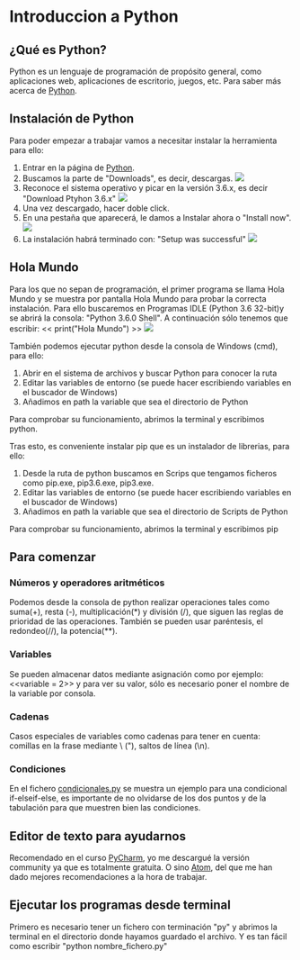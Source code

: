 # Introduccion a Python

## ¿Qué es Python?
Python es un lenguaje de programación de propósito general, como aplicaciones web, aplicaciones de escritorio, juegos, etc. Para saber más acerca de [Python](https://www.python.org).

## Instalación de Python
Para poder empezar a trabajar vamos a necesitar instalar la herramienta para ello:
 1. Entrar en la página de [Python](https://www.python.org).
 2. Buscamos la parte de "Downloads", es decir, descargas.
![](https://github.com/vrdelc/Aprendiendo-Python/blob/master/Capturas%20de%20pantalla/int-instalacion1.JPG)
 3. Reconoce el sistema operativo y picar en la versión 3.6.x, es decir "Download Ptyhon 3.6.x"
![](https://github.com/vrdelc/Aprendiendo-Python/blob/master/Capturas%20de%20pantalla/int-instalacion2.JPG)
 4. Una vez descargado, hacer doble click.
 5. En una pestaña que aparecerá, le damos a Instalar ahora o "Install now".
![](https://github.com/vrdelc/Aprendiendo-Python/blob/master/Capturas%20de%20pantalla/int-instalacion3.JPG)
 6. La instalación habrá terminado con: "Setup was successful"
![](https://github.com/vrdelc/Aprendiendo-Python/blob/master/Capturas%20de%20pantalla/int-instalacion4.JPG)

## Hola Mundo
Para los que no sepan de programación, el primer programa se llama Hola Mundo y se muestra por pantalla Hola Mundo para probar la correcta instalación.
Para ello buscaremos en Programas IDLE (Python 3.6 32-bit)y se abrirá la consola: "Python 3.6.0 Shell".
A continuación sólo tenemos que escribir: << print("Hola Mundo") >>
![](https://github.com/vrdelc/Aprendiendo-Python/blob/master/Capturas%20de%20pantalla/int-holamundo.JPG)

También podemos ejecutar python desde la consola de Windows (cmd), para ello:
 1. Abrir en el sistema de archivos  y buscar Python para conocer la ruta
 2. Editar las variables de entorno (se puede hacer escribiendo variables en el buscador de Windows)
 3. Añadimos en path la variable que sea el directorio de Python

Para comprobar su funcionamiento, abrimos la terminal y escribimos python.

Tras esto, es conveniente instalar pip que es un instalador de librerias, para ello:
 1. Desde la ruta de python buscamos en Scrips que tengamos ficheros como pip.exe, pip3.6.exe, pip3.exe.
 2. Editar las variables de entorno (se puede hacer escribiendo variables en el buscador de Windows)
 3. Añadimos en path la variable que sea el directorio de Scripts de Python

Para comprobar su funcionamiento, abrimos la terminal y escribimos pip

## Para comenzar
### Números y operadores aritméticos
Podemos desde la consola de python realizar operaciones tales como suma(+), resta (-), multiplicación(*) y división (/), que siguen las reglas de prioridad de las operaciones. También se pueden usar paréntesis, el redondeo(//), la potencia(**).

### Variables
Se pueden almacenar datos mediante asignación como por ejemplo: <<variable = 2>> y para ver su valor, sólo es necesario poner el nombre de la variable por consola.

### Cadenas
Casos especiales de variables como cadenas para tener en cuenta: comillas en la frase mediante \ (\"), saltos de línea (\n).

### Condiciones
En el fichero [condicionales.py](https://github.com/vrdelc/Aprendiendo-Python/blob/master/Introduccion/condicionales.py) se muestra un ejemplo para una condicional if-elseif-else, es importante de no olvidarse de los dos puntos y de la tabulación para que muestren bien las condiciones.

## Editor de texto para ayudarnos
Recomendado en el curso [PyCharm](https://www.jetbrains.com/pycharm/), yo me descargué la versión community ya que es totalmente gratuita. O sino [Atom](https://atom.io/), del que me han dado mejores recomendaciones a la hora de trabajar.

## Ejecutar los programas desde terminal
Primero es necesario tener un fichero con terminación "py" y abrimos la terminal en el directorio donde hayamos guardado el archivo. Y es tan fácil como escribir "python nombre_fichero.py"
